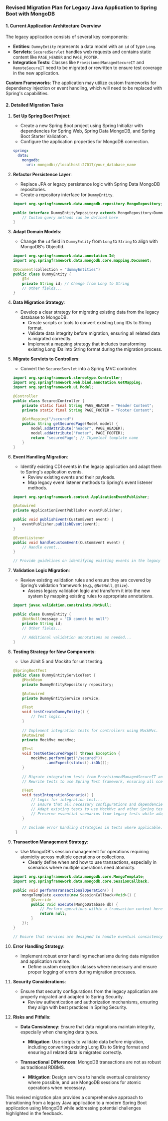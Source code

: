 ### Revised Migration Plan for Legacy Java Application to Spring Boot with MongoDB

#### 1. Current Application Architecture Overview
The legacy application consists of several key components:
- **Entities**: `DummyEntity` represents a data model with an `id` of type `Long`.
- **Servlets**: `SecuredServlet` handles web requests and contains static content like `PAGE_HEADER` and `PAGE_FOOTER`.
- **Integration Tests**: Classes like `ProvisionedManagedSecureIT` and `RemoteSecureIT` need to be migrated or rewritten to ensure test coverage in the new application.

**Custom Frameworks**: The application may utilize custom frameworks for dependency injection or event handling, which will need to be replaced with Spring's capabilities.

#### 2. Detailed Migration Tasks
1. **Set Up Spring Boot Project**:
   - Create a new Spring Boot project using Spring Initializr with dependencies for Spring Web, Spring Data MongoDB, and Spring Boot Starter Validation.
   - Configure the application properties for MongoDB connection.

   ```yaml
   spring:
     data:
       mongodb:
         uri: mongodb://localhost:27017/your_database_name
   ```

2. **Refactor Persistence Layer**:
   - Replace JPA or legacy persistence logic with Spring Data MongoDB repositories.
   - Create a repository interface for `DummyEntity`.

   ```java
   import org.springframework.data.mongodb.repository.MongoRepository;

   public interface DummyEntityRepository extends MongoRepository<DummyEntity, String> {
       // Custom query methods can be defined here
   }
   ```

3. **Adapt Domain Models**:
   - Change the `id` field in `DummyEntity` from `Long` to `String` to align with MongoDB's ObjectId.
   
   ```java
   import org.springframework.data.annotation.Id;
   import org.springframework.data.mongodb.core.mapping.Document;

   @Document(collection = "dummyEntities")
   public class DummyEntity {
       @Id
       private String id; // Change from Long to String
       // Other fields...
   }
   ```

4. **Data Migration Strategy**:
    - Develop a clear strategy for migrating existing data from the legacy database to MongoDB.
      - Create scripts or tools to convert existing Long IDs to String format.
      - Validate data integrity before migration, ensuring all related data is migrated correctly.
      - Implement a mapping strategy that includes transforming existing Long IDs into String format during the migration process.

5. **Migrate Servlets to Controllers**:
   - Convert the `SecuredServlet` into a Spring MVC controller.
   
   ```java
   import org.springframework.stereotype.Controller;
   import org.springframework.web.bind.annotation.GetMapping;
   import org.springframework.ui.Model;

   @Controller
   public class SecuredController {
       private static final String PAGE_HEADER = "Header Content";
       private static final String PAGE_FOOTER = "Footer Content";

       @GetMapping("/secured")
       public String getSecuredPage(Model model) {
           model.addAttribute("header", PAGE_HEADER);
           model.addAttribute("footer", PAGE_FOOTER);
           return "securedPage"; // Thymeleaf template name
       }
   }
   ```

6. **Event Handling Migration**:
   - Identify existing CDI events in the legacy application and adapt them to Spring's application events.
     - Review existing events and their payloads.
     - Map legacy event listener methods to Spring's event listener methods.

   ```java
   import org.springframework.context.ApplicationEventPublisher;
   
   @Autowired
   private ApplicationEventPublisher eventPublisher;

   public void publishEvent(CustomEvent event) {
       eventPublisher.publishEvent(event);
   }

   @EventListener
   public void handleCustomEvent(CustomEvent event) {
       // Handle event...
   }
   
   // Provide guidelines on identifying existing events in the legacy application for migration.
   ```

7. **Validation Logic Migration**:
   - Review existing validation rules and ensure they are covered by Spring’s validation framework (e.g., `@NotNull`, `@Size`). 
     - Assess legacy validation logic and transform it into the new system by mapping existing rules to appropriate annotations.

   ```java
   import javax.validation.constraints.NotNull;
   
   public class DummyEntity {
       @NotNull(message = "ID cannot be null")
       private String id;
       // Other fields...
       
       // Additional validation annotations as needed...
   }
   ```

8. **Testing Strategy for New Components**:
   - Use JUnit 5 and Mockito for unit testing.
   
   ```java
   @SpringBootTest
   public class DummyEntityServiceTest {
       @MockBean
       private DummyEntityRepository repository;

       @Autowired
       private DummyEntityService service;

       @Test
       void testCreateDummyEntity() {
           // Test logic...
       }
       
       // Implement integration tests for controllers using MockMvc.
       @Autowired
       private MockMvc mockMvc;

       @Test
       void testGetSecuredPage() throws Exception {
           mockMvc.perform(get("/secured"))
                  .andExpect(status().isOk());
       }
       
       // Migrate integration tests from ProvisionedManagedSecureIT and RemoteSecureIT.
       // Rewrite tests to use Spring Test framework, ensuring all scenarios are covered.

       @Test
       void testIntegrationScenario() {
           // Logic for integration test...
           // Ensure that all necessary configurations and dependencies are included.
           // Adapt existing tests to use MockMvc and other Spring testing utilities.
           // Preserve essential scenarios from legacy tests while adapting them for the new context.
       }
       
       // Include error handling strategies in tests where applicable.
    }
   
9. **Transaction Management Strategy**:
    - Use MongoDB's session management for operations requiring atomicity across multiple operations or collections.
      - Clearly define when and how to use transactions, especially in scenarios where multiple operations need atomicity.

    ```java
    import org.springframework.data.mongodb.core.MongoTemplate;
    import org.springframework.data.mongodb.core.SessionCallback;

    public void performTransactionalOperation() {
        mongoTemplate.execute(new SessionCallback<Void>() {
            @Override
            public Void execute(MongoDatabase db) {
                // Perform operations within a transaction context here...
                return null;
            }
        });
    }

    // Ensure that services are designed to handle eventual consistency where necessary.
    ```

10. **Error Handling Strategy**:
    - Implement robust error handling mechanisms during data migration and application runtime.
      - Define custom exception classes where necessary and ensure proper logging of errors during migration processes.

11. **Security Considerations**:
    - Ensure that security configurations from the legacy application are properly migrated and adapted to Spring Security.
      - Review authentication and authorization mechanisms, ensuring they align with best practices in Spring Security.

12. **Risks and Pitfalls**:
    - **Data Consistency**: Ensure that data migrations maintain integrity, especially when changing data types.
      - **Mitigation**: Use scripts to validate data before migration, including converting existing Long IDs to String format and ensuring all related data is migrated correctly.
      
    - **Transactional Differences**: MongoDB transactions are not as robust as traditional RDBMS.
      - **Mitigation**: Design services to handle eventual consistency where possible, and use MongoDB sessions for atomic operations when necessary.

This revised migration plan provides a comprehensive approach to transitioning from a legacy Java application to a modern Spring Boot application using MongoDB while addressing potential challenges highlighted in the feedback.